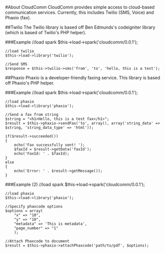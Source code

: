#About CloudComm
CloudComm provides simple access to cloud-based communication services.  Currently, this includes Twilio (SMS, Voice) and Phaxio (fax).

##Twilio
The Twilio library is based off Ben Edmunds's codeigniter library (which is based of Twilio's PHP helper).  

###Example
	//load spark
	$this->load->spark('cloudcomm/0.0.1');
	
	//load twilio
	$this->load->library('twilio');
	
	//Send SMS
	$response = $this->twilio->sms('from', 'to', 'hello, this is a test');

##Phaxio
Phaxio is a developer-friendly faxing service.  This library is based off Phaxio's PHP helper.

###Example
	//load spark
	$this->load->spark('cloudcomm/0.0.1');
	
	//load phaxio
	$this->load->library('phaxio');
	
	//Send a fax from string
	$string = "<h1>Hello, this is a test fax</h1>";
	$result = $this->phaxio->sendFax('to', array(), array('string_data' => $string, 'string_data_type' => 'html'));
	
	if($result->succeeded())
	{
		echo('Fax successfully sent! ');
 		$faxId = $result->getData('faxId');
		echo('FaxId: ' . $faxId);
	}
	else
	{
		echo('Error: ' . $result->getMessage());
	}

###Example (2)
	//load spark
	$this->load->spark('cloudcomm/0.0.1');
	
	//load phaxio
	$this->load->library('phaxio');
	
	//Specify phaxcode options
	$options = array(
		"x" => "10",
		"y" => "10",
		"metadata" => 'This is metadata',
		"page_number" => "1"
		);

	//Attach Phaxcode to document		
	$result = $this->phaxio->attachPhaxcode('path/to/pdf', $options);